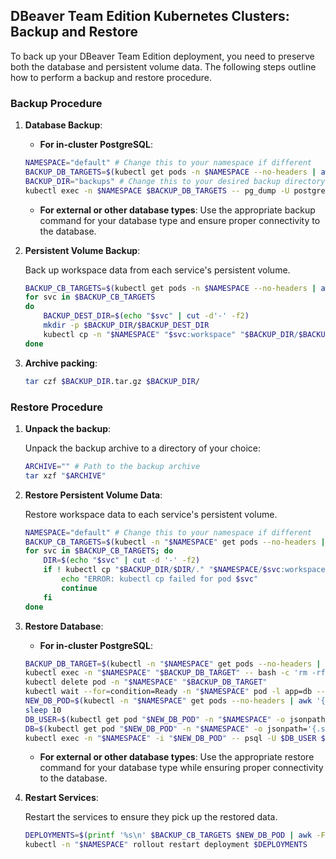## DBeaver Team Edition Kubernetes Clusters: Backup and Restore

To back up your DBeaver Team Edition deployment, you need to preserve both the database and persistent volume data.
The following steps outline how to perform a backup and restore procedure.

### Backup Procedure

1. **Database Backup**:
    - **For in-cluster PostgreSQL**:
    ```bash
    NAMESPACE="default" # Change this to your namespace if different
    BACKUP_DB_TARGETS=$(kubectl get pods -n $NAMESPACE --no-headers | awk '{print $1}' | grep 'postgre')
    BACKUP_DIR="backups" # Change this to your desired backup directory
    kubectl exec -n $NAMESPACE $BACKUP_DB_TARGETS -- pg_dump -U postgres --format=plain -C cloudbeaver > $BACKUP_DIR/dump.sql
    ```

    - **For external or other database types**: Use the appropriate backup command for your database type and ensure proper connectivity
      to the database.

2. **Persistent Volume Backup**:

    Back up workspace data from each service's persistent volume.

    ```bash
    BACKUP_CB_TARGETS=$(kubectl get pods -n $NAMESPACE --no-headers | awk '{print $1}' | grep -vE 'kafka|postgre')
    for svc in $BACKUP_CB_TARGETS
    do
        BACKUP_DEST_DIR=$(echo "$svc" | cut -d'-' -f2)
        mkdir -p $BACKUP_DIR/$BACKUP_DEST_DIR
        kubectl cp -n "$NAMESPACE" "$svc:workspace" "$BACKUP_DIR/$BACKUP_DEST_DIR"
    done
    ```

3. **Archive packing**:

    ```bash
    tar czf $BACKUP_DIR.tar.gz $BACKUP_DIR/
    ```

### Restore Procedure

1. **Unpack the backup**:

    Unpack the backup archive to a directory of your choice:

    ```bash
    ARCHIVE="" # Path to the backup archive
    tar xzf "$ARCHIVE"
    ```

2. **Restore Persistent Volume Data**:

    Restore workspace data to each service's persistent volume.

    ```bash
    NAMESPACE="default" # Change this to your namespace if different
    BACKUP_CB_TARGETS=$(kubectl -n "$NAMESPACE" get pods --no-headers | awk '{print $1}' | grep -vE 'kafka|postgre')
    for svc in $BACKUP_CB_TARGETS; do
        DIR=$(echo "$svc" | cut -d '-' -f2)
        if ! kubectl cp "$BACKUP_DIR/$DIR/." "$NAMESPACE/$svc:workspace"; then
            echo "ERROR: kubectl cp failed for pod $svc"
            continue
        fi
    done
    ```

3. **Restore Database**:

    - **For in-cluster PostgreSQL**:
    ```bash
    BACKUP_DB_TARGET=$(kubectl -n "$NAMESPACE" get pods --no-headers | awk '{print $1}' | grep postgre | head -n1)
    kubectl exec -n "$NAMESPACE" "$BACKUP_DB_TARGET" -- bash -c 'rm -rf /var/lib/postgresql/data/*'
    kubectl delete pod -n "$NAMESPACE" "$BACKUP_DB_TARGET"
    kubectl wait --for=condition=Ready -n "$NAMESPACE" pod -l app=db --timeout=180s
    NEW_DB_POD=$(kubectl -n "$NAMESPACE" get pods --no-headers | awk '{print $1}' | grep postgre | head -n1)
    sleep 10
    DB_USER=$(kubectl get pod "$NEW_DB_POD" -n "$NAMESPACE" -o jsonpath='{.spec.containers[0].env[?(@.name=="POSTGRES_USER")].value}')
    DB=$(kubectl get pod "$NEW_DB_POD" -n "$NAMESPACE" -o jsonpath='{.spec.containers[0].env[?(@.name=="POSTGRES_DB")].value}')
    kubectl exec -n "$NAMESPACE" -i "$NEW_DB_POD" -- psql -U $DB_USER $DB < "$BACKUP_DIR/dump.sql"
    ```

    - **For external or other database types**: Use the appropriate restore command for your database type while ensuring proper 
    connectivity to the database.

4. **Restart Services**:

    Restart the services to ensure they pick up the restored data.

    ```bash
    DEPLOYMENTS=$(printf '%s\n' $BACKUP_CB_TARGETS $NEW_DB_POD | awk -F'-' 'BEGIN{OFS="-"}{NF-=2;print}' | sort -u)
    kubectl -n "$NAMESPACE" rollout restart deployment $DEPLOYMENTS
    ```
